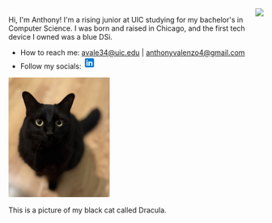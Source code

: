 <img src="images/me.jpg" align="right" />

<p>
  Hi, I'm Anthony! I'm a rising junior at UIC studying for my bachelor's in Computer Science.
I was born and raised in Chicago, and the first tech device I owned was a blue DSi.
</p>

- How to reach me: <avale34@uic.edu> | <anthonyvalenzo4@gmail.com>
- Follow my socials: <a href="https://www.linkedin.com/in/avalenzo/"><img src="assets/icons/linkedin.png" alt="LinkedIn" width="24"></a>

<img src="assets/IMG_0614.jpeg" alt="This is a picture of my black cat called Dracula." width="200">

<span>This is a picture of my black cat called Dracula.</span>
